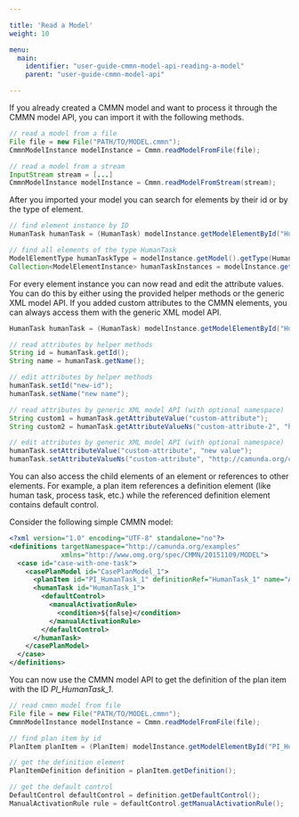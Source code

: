 ```yaml
---

title: 'Read a Model'
weight: 10

menu:
  main:
    identifier: "user-guide-cmmn-model-api-reading-a-model"
    parent: "user-guide-cmmn-model-api"

---
```



If you already created a CMMN model and want to process it through the CMMN model API, you can import it with the
following methods.

```java
// read a model from a file
File file = new File("PATH/TO/MODEL.cmmn");
CmmnModelInstance modelInstance = Cmmn.readModelFromFile(file);

// read a model from a stream
InputStream stream = [...]
CmmnModelInstance modelInstance = Cmmn.readModelFromStream(stream);
```

After you imported your model you can search for elements by their id or by the type of element.

```java
// find element instance by ID
HumanTask humanTask = (HumanTask) modelInstance.getModelElementById("HumanTask_1");

// find all elements of the type HumanTask
ModelElementType humanTaskType = modelInstance.getModel().getType(HumanTask.class);
Collection<ModelElementInstance> humanTaskInstances = modelInstance.getModelElementsByType(humanTaskType);
```

For every element instance you can now read and edit the attribute values. You can do this by either using the provided
helper methods or the generic XML model API. If you added custom attributes to the CMMN elements, you can
always access them with the generic XML model API.

```java
HumanTask humanTask = (HumanTask) modelInstance.getModelElementById("HumanTask_1");

// read attributes by helper methods
String id = humanTask.getId();
String name = humanTask.getName();

// edit attributes by helper methods
humanTask.setId("new-id");
humanTask.setName("new name");

// read attributes by generic XML model API (with optional namespace)
String custom1 = humanTask.getAttributeValue("custom-attribute");
String custom2 = humanTask.getAttributeValueNs("custom-attribute-2", "http://camunda.org/custom");

// edit attributes by generic XML model API (with optional namespace)
humanTask.setAttributeValue("custom-attribute", "new value");
humanTask.setAttributeValueNs("custom-attribute", "http://camunda.org/custom", "new value");
```

You can also access the child elements of an element or references to other elements. For example, a plan item
references a definition element (like human task, process task, etc.) while the referenced definition element contains
default control.

Consider the following simple CMMN model:

```xml
<?xml version="1.0" encoding="UTF-8" standalone="no"?>
<definitions targetNamespace="http://camunda.org/examples"
             xmlns="http://www.omg.org/spec/CMMN/20151109/MODEL">
  <case id="case-with-one-task">
    <casePlanModel id="CasePlanModel_1">
      <planItem id="PI_HumanTask_1" definitionRef="HumanTask_1" name="A Task" />
      <humanTask id="HumanTask_1">
        <defaultControl>
          <manualActivationRule>
            <condition>${false}</condition>
          </manualActivationRule>
        </defaultControl>
      </humanTask>
    </casePlanModel>
  </case>
</definitions>
```

You can now use the CMMN model API to get the definition of the plan item with the ID *PI_HumanTask_1*.

```java
// read cmmn model from file
File file = new File("PATH/TO/MODEL.cmmn");
CmmnModelInstance modelInstance = Cmmn.readModelFromFile(file);

// find plan item by id
PlanItem planItem = (PlanItem) modelInstance.getModelElementById("PI_HumanTask_1");

// get the definition element
PlanItemDefinition definition = planItem.getDefinition();

// get the default control
DefaultControl defaultControl = definition.getDefaultControl();
ManualActivationRule rule = defaultControl.getManualActivationRule();
```

